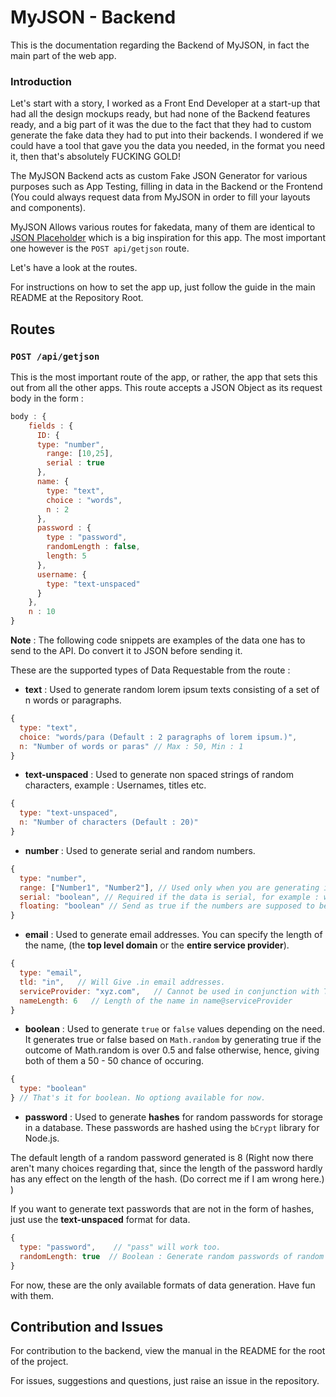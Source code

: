 # MyJSON - Backend

This is the documentation regarding the Backend of MyJSON, in fact the main part of the web app.

### Introduction

Let's start with a story, I worked as a Front End Developer at a start-up that had all the design mockups ready, but had none of the Backend features ready, and a big part of it was the due to the fact that they had to custom generate the fake data they had to put into their backends. I wondered if we could have a tool that gave you the data you needed, in the format you need it, then that's absolutely FUCKING GOLD!

The MyJSON Backend acts as custom Fake JSON Generator for various purposes such as App Testing, filling in data in the Backend or the Frontend (You could always request data from MyJSON in order to fill your layouts and components).

MyJSON Allows various routes for fakedata, many of them are identical to [JSON Placeholder](https://jsonplaceholder.typicode.com) which is a big inspiration for this app. The most important one however is the `POST api/getjson` route.

Let's have a look at the routes.

For instructions on how to set the app up, just follow the guide in the main README at the Repository Root.

## Routes

### `POST /api/getjson`

This is the most important route of the app, or rather, the app that sets this out from all the other apps. This route accepts a JSON Object as its request body in the form :

```js
body : {
    fields : {
      ID: {
      type: "number",
        range: [10,25],
        serial : true
      },
      name: {
        type: "text",
        choice : "words",
        n : 2
      },
      password : {
        type : "password",
        randomLength : false,
        length: 5
      },
      username: {
        type: "text-unspaced"
      }
    },
    n : 10
}
```

**Note** : The following code snippets are examples of the data one has to send to the API. Do convert it to JSON before sending it.

These are the supported types of Data Requestable from the route :

- **text** : Used to generate random lorem ipsum texts consisting of a set of n words or paragraphs.

```js
{
  type: "text",
  choice: "words/para (Default : 2 paragraphs of lorem ipsum.)",
  n: "Number of words or paras" // Max : 50, Min : 1
}
```

- **text-unspaced** : Used to generate non spaced strings of random characters, example : Usernames, titles etc.

```js
{
  type: "text-unspaced",
  n: "Number of characters (Default : 20)"
}
```

- **number** : Used to generate serial and random numbers.

```js
{
  type: "number",
  range: ["Number1", "Number2"], // Used only when you are generating inside a range. Default is random numbers below 10.
  serial: "boolean", // Required if the data is serial, for example : when generating userIDs. Default: false
  floating: "boolean" // Send as true if the numbers are supposed to be floating point numbers or integers. Default: false
}
```

- **email** : Used to generate email addresses. You can specify the length of the name, (the **top level domain** or the **entire service provider**).

```js
{
  type: "email",
  tld: "in",   // Will Give .in email addresses.
  serviceProvider: "xyz.com",   // Cannot be used in conjunction with Top Level Domain.
  nameLength: 6   // Length of the name in name@serviceProvider
}
```

- **boolean** : Used to generate `true` or `false` values depending on the need. It generates true or false based on `Math.random` by generating true if the outcome of Math.random is over 0.5 and false otherwise, hence, giving both of them a 50 - 50 chance of occuring.

```js
{
  type: "boolean"
} // That's it for boolean. No optiong available for now.
```

- **password** : Used to generate **hashes** for random passwords for storage in a database. These passwords are hashed using the `bCrypt` library for Node.js.

The default length of a random password generated is 8 (Right now there aren't many choices regarding that, since the length of the password hardly has any effect on the length of the hash. (Do correct me if I am wrong here.) )

If you want to generate text passwords that are not in the form of hashes, just use the **text-unspaced** format for data.

```js
{
  type: "password",    // "pass" will work too.
  randomLength: true  // Boolean : Generate random passwords of random length.
}
```

For now, these are the only available formats of data generation. Have fun with them.

## Contribution and Issues

For contribution to the backend, view the manual in the README for the root of the project.

For issues, suggestions and questions, just raise an issue in the repository.